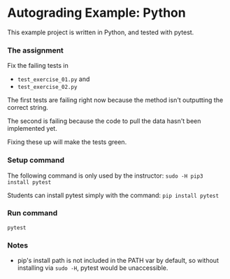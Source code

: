 # Autograding Example: Python
This example project is written in Python, and tested with pytest.

### The assignment

Fix the failing tests in 

 - `test_exercise_01.py` and
 - `test_exercise_02.py`

The first tests are failing right now because the method isn't outputting the correct string. 

The second is failing because the code to pull the data hasn't been implemented yet.

Fixing these up will make the tests green. 


### Setup command
The following command is only used by the instructor:
`sudo -H pip3 install pytest`

Students can install pytest simply with the command: `pip install pytest`

### Run command
`pytest`

### Notes
- pip's install path is not included in the PATH var by default, so without installing via `sudo -H`, pytest would be unaccessible.
